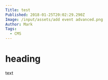 ```yaml
---
Title: test
Published: 2018-01-25T20:02:29.290Z
Image: /input/assets/add event advanced.png
Author: Mark
Tags: 
  - CMS
---
```

# heading
text
